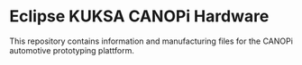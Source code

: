 # Eclipse KUKSA CANOPi  Hardware 

This repository contains information and manufacturing files for the CANOPi automotive prototyping plattform.